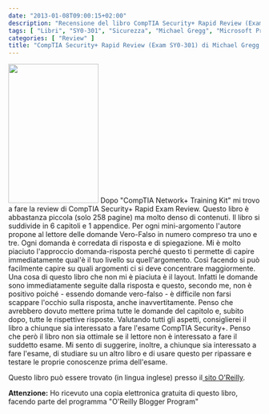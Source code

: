 ```yaml
---
date: "2013-01-08T09:00:15+02:00"
description: "Recensione del libro CompTIA Security+ Rapid Review (Exam SY0-301) di Michael Gregg (Microsoft Press)"
tags: [ "Libri", "SY0-301", "Sicurezza", "Michael Gregg", "Microsoft Press" ]
categories: [ "Review" ]
title: "CompTIA Security+ Rapid Review (Exam SY0-301) di Michael Gregg (Microsoft Press)"
---
```

<img class="alignleft" alt="" src="http://akamaicovers.oreilly.com/images/9780735666856/cat.gif" width="180" height="278" />
Dopo "CompTIA Network+ Training Kit" mi trovo a fare la review di CompTIA Security+ Rapid Exam Review.
Questo libro è abbastanza piccola (solo 258 pagine) ma molto denso di contenuti.
Il libro si suddivide in 6 capitoli e 1 appendice.
Per ogni mini-argomento l'autore propone al lettore delle domande Vero-Falso in numero compreso tra uno e tre.
Ogni domanda è corredata di risposta e di spiegazione. Mi è molto piaciuto l'approccio domanda-risposta perché questo ti permette di capire immediatamente qual'è il tuo livello su quell'argomento.
Così facendo si può facilmente capire su quali argomenti ci si deve concentrare maggiormente.
Una cosa di questo libro che non mi è piaciuta è il layout.
Infatti le domande sono immediatamente seguite dalla risposta e questo, secondo me, non è positivo poiché - essendo domande vero-falso - è difficile non farsi scappare l'occhio sulla risposta, anche inavvertitamente.
Penso che avrebbero dovuto mettere prima tutte le domande del capitolo e, subito dopo, tutte le rispettive risposte.
Valutando tutti gli aspetti, consiglierei il libro a chiunque sia interessato a fare l'esame CompTIA Security+.
Penso che però il libro non sia ottimale se il lettore non è interessato a fare il suddetto esame.
Mi sento di suggerire, inoltre, a chiunque sia interessato a fare l'esame, di studiare su un altro libro e di usare questo per ripassare e testare le proprie conoscenze prima dell'esame.

Questo libro può essere trovato (in lingua inglese) presso il<a href="http://shop.oreilly.com/product/0790145349989.do"> sito O'Reilly</a>.

**Attenzione:** Ho ricevuto una copia elettronica gratuita di questo libro, facendo parte del programma "O'Reilly Blogger Program"
